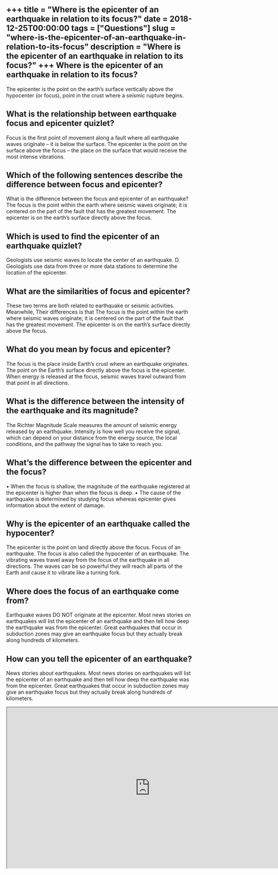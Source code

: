 +++
title = "Where is the epicenter of an earthquake in relation to its focus?"
date = 2018-12-25T00:00:00
tags = ["Questions"]
slug = "where-is-the-epicenter-of-an-earthquake-in-relation-to-its-focus"
description = "Where is the epicenter of an earthquake in relation to its focus?"
+++
Where is the epicenter of an earthquake in relation to its focus?
-----------------------------------------------------------------

The epicenter is the point on the earth’s surface vertically above the hypocenter (or focus), point in the crust where a seismic rupture begins.

What is the relationship between earthquake focus and epicenter quizlet?
------------------------------------------------------------------------

Focus is the first point of movement along a fault where all earthquake waves originate – it is below the surface. The epicenter is the point on the surface above the focus – the place on the surface that would receive the most intense vibrations.

Which of the following sentences describe the difference between focus and epicenter?
-------------------------------------------------------------------------------------

What is the difference between the focus and epicenter of an earthquake? The focus is the point within the earth where seismic waves originate; it is centered on the part of the fault that has the greatest movement. The epicenter is on the earth’s surface directly above the focus.

Which is used to find the epicenter of an earthquake quizlet?
-------------------------------------------------------------

Geologists use seismic waves to locate the center of an earthquake. D. Geologists use data from three or more data stations to determine the location of the epicenter.

What are the similarities of focus and epicenter?
-------------------------------------------------

These two terms are both related to earthquake or seismic activities. Meanwhile, Their differences is that The focus is the point within the earth where seismic waves originate; it is centered on the part of the fault that has the greatest movement. The epicenter is on the earth’s surface directly above the focus.

What do you mean by focus and epicenter?
----------------------------------------

The focus is the place inside Earth’s crust where an earthquake originates. The point on the Earth’s surface directly above the focus is the epicenter. When energy is released at the focus, seismic waves travel outward from that point in all directions.

What is the difference between the intensity of the earthquake and its magnitude?
---------------------------------------------------------------------------------

The Richter Magnitude Scale measures the amount of seismic energy released by an earthquake. Intensity is how well you receive the signal, which can depend on your distance from the energy source, the local conditions, and the pathway the signal has to take to reach you.

What’s the difference between the epicenter and the focus?
----------------------------------------------------------

• When the focus is shallow, the magnitude of the earthquake registered at the epicenter is higher than when the focus is deep. • The cause of the earthquake is determined by studying focus whereas epicenter gives information about the extent of damage.

Why is the epicenter of an earthquake called the hypocenter?
------------------------------------------------------------

The epicenter is the point on land directly above the focus. Focus of an earthquake. The focus is also called the hypocenter of an earthquake. The vibrating waves travel away from the focus of the earthquake in all directions. The waves can be so powerful they will reach all parts of the Earth and cause it to vibrate like a turning fork.

Where does the focus of an earthquake come from?
------------------------------------------------

Earthquake waves DO NOT originate at the epicenter. Most news stories on earthquakes will list the epicenter of an earthquake and then tell how deep the earthquake was from the epicenter. Great earthquakes that occur in subduction zones may give an earthquake focus but they actually break along hundreds of kilometers.

How can you tell the epicenter of an earthquake?
------------------------------------------------

News stories about earthquakes. Most news stories on earthquakes will list the epicenter of an earthquake and then tell how deep the earthquake was from the epicenter. Great earthquakes that occur in subduction zones may give an earthquake focus but they actually break along hundreds of kilometers.

<iframe allow="accelerometer; autoplay; clipboard-write; encrypted-media; gyroscope; picture-in-picture" allowfullscreen="" class="__youtube_prefs__  epyt-is-override  no-lazyload" data-no-lazy="1" data-origheight="433" data-origwidth="770" data-skipgform_ajax_framebjll="" height="433" id="_ytid_60930" loading="lazy" src="https://www.youtube.com/embed/dJpIU1rSOFY?enablejsapi=1&autoplay=0&cc_load_policy=0&cc_lang_pref=&iv_load_policy=1&loop=0&modestbranding=0&rel=1&fs=1&playsinline=0&autohide=2&theme=dark&color=red&controls=1&" title="YouTube player" width="770"></iframe>